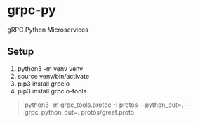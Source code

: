 # grpc-py
gRPC Python Microservices

## Setup
1. python3 -m venv venv
2. source venv/bin/activate
3. pip3 install grpcio
4. pip3 install grpcio-tools

> python3 -m grpc_tools.protoc -I protos --python_out=. --grpc_python_out=. protos/greet.proto